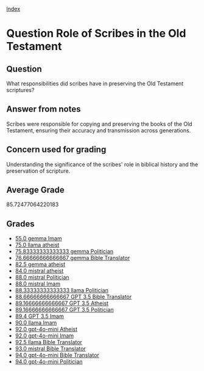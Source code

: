 
[Index](../../index.md)
# Question Role of Scribes in the Old Testament
## Question
What responsibilities did scribes have in preserving the Old Testament scriptures?

## Answer from notes
Scribes were responsible for copying and preserving the books of the Old Testament, ensuring their accuracy and transmission across generations.

## Concern used for grading
Understanding the significance of the scribes' role in biblical history and the preservation of scripture.

## Average Grade
85.72477064220183

## Grades
 * [55.0 gemma Imam](../answers/gemma_Imam/Role_of_Scribes_in_the_Old_Testament.md)
 * [75.0 llama atheist](../answers/llama_atheist/Role_of_Scribes_in_the_Old_Testament.md)
 * [75.83333333333333 gemma Politician](../answers/gemma_Politician/Role_of_Scribes_in_the_Old_Testament.md)
 * [76.66666666666667 gemma Bible Translator](../answers/gemma_Bible_Translator/Role_of_Scribes_in_the_Old_Testament.md)
 * [82.5 gemma atheist](../answers/gemma_atheist/Role_of_Scribes_in_the_Old_Testament.md)
 * [84.0 mistral atheist](../answers/mistral_atheist/Role_of_Scribes_in_the_Old_Testament.md)
 * [88.0 mistral Politician](../answers/mistral_Politician/Role_of_Scribes_in_the_Old_Testament.md)
 * [88.0 mistral Imam](../answers/mistral_Imam/Role_of_Scribes_in_the_Old_Testament.md)
 * [88.33333333333333 llama Politician](../answers/llama_Politician/Role_of_Scribes_in_the_Old_Testament.md)
 * [88.66666666666667 GPT 3.5 Bible Translator](../answers/GPT_3.5_Bible_Translator/Role_of_Scribes_in_the_Old_Testament.md)
 * [89.16666666666667 GPT 3.5 Atheist](../answers/GPT_3.5_Atheist/Role_of_Scribes_in_the_Old_Testament.md)
 * [89.16666666666667 GPT 3.5 Politician](../answers/GPT_3.5_Politician/Role_of_Scribes_in_the_Old_Testament.md)
 * [89.4 GPT 3.5 Imam](../answers/GPT_3.5_Imam/Role_of_Scribes_in_the_Old_Testament.md)
 * [90.0 llama Imam](../answers/llama_Imam/Role_of_Scribes_in_the_Old_Testament.md)
 * [92.0 gpt-4o-mini Atheist](../answers/gpt-4o-mini_Atheist/Role_of_Scribes_in_the_Old_Testament.md)
 * [92.0 gpt-4o-mini Imam](../answers/gpt-4o-mini_Imam/Role_of_Scribes_in_the_Old_Testament.md)
 * [92.5 llama Bible Translator](../answers/llama_Bible_Translator/Role_of_Scribes_in_the_Old_Testament.md)
 * [93.0 mistral Bible Translator](../answers/mistral_Bible_Translator/Role_of_Scribes_in_the_Old_Testament.md)
 * [94.0 gpt-4o-mini Bible Translator](../answers/gpt-4o-mini_Bible_Translator/Role_of_Scribes_in_the_Old_Testament.md)
 * [94.0 gpt-4o-mini Politician](../answers/gpt-4o-mini_Politician/Role_of_Scribes_in_the_Old_Testament.md)

